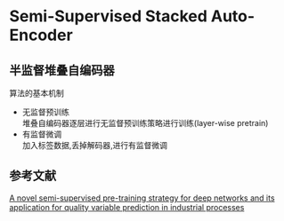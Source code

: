 # Semi-Supervised Stacked Auto-Encoder 
## 半监督堆叠自编码器
算法的基本机制
* 无监督预训练  
堆叠自编码器逐层进行无监督预训练策略进行训练(layer-wise pretrain)
* 有监督微调  
加入标签数据,丢掉解码器,进行有监督微调

## 参考文献
[A novel semi-supervised pre-training strategy for deep networks and its application for quality variable prediction in industrial processes](https://www.sciencedirect.com/science/article/pii/S0009250920300415#!)